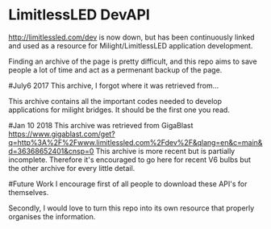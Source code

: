 # LimitlessLED DevAPI
http://limitlessled.com/dev is now down, but has been continuously linked and used as a resource for Milight/LimitlessLED application development. 

Finding an archive of the page is pretty difficult, and this repo aims to save people a lot of time and act as a permenant backup of the page. 

#July6 2017
This archive, I forgot where it was retrieved from...

This archive contains all the important codes needed to develop applications for milight bridges. It should be the first one you read. 

#Jan 10 2018 
This archive was retrieved from GigaBlast
https://www.gigablast.com/get?q=http%3A%2F%2Fwww.limitlessled.com%2Fdev%2F&qlang=en&c=main&d=36368652401&cnsp=0 
This archive is more recent but is partially incomplete. Therefore it's encouraged to go here for recent V6 bulbs but the other archive for every little detail.

#Future Work
I encourage first of all people to download these API's for themselves. 

Secondly, I would love to turn this repo into its own resource that properly organises the information. 